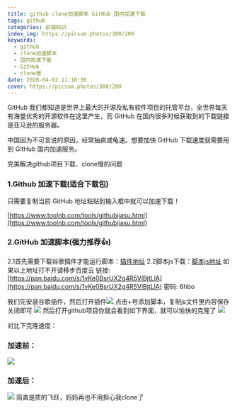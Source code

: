 ```yaml
---
title: github clone加速脚本 GitHub 国内加速下载
tags: github
categories: 前端知识
index_img: https://picsum.photos/300/200
keywords:
  - github
  - clone加速脚本
  - 国内加速下载
  - GitHub
  - clone慢
date: 2020-04-02 11:10:36
cover: https://picsum.photos/300/200
---
```

GitHub 我们都知道是世界上最大的开源及私有软件项目的托管平台，全世界每天有海量优秀的开源软件在这里产生，而 GitHub 在国内很多时候获取到的下载链接是亚马逊的服务器。

中国因为不可言说的原因，经常抽疯或龟速。想要加快 GitHub 下载速度就需要用到 GitHub 国内加速服务。

完美解决github项目下载、clone慢的问题
<!--more-->

### 1.Github 加速下载(适合下载包)

只需要复制当前 GitHub 地址粘贴到输入框中就可以加速下载！

[https://www.toolnb.com/tools/githubjiasu.html](https://www.toolnb.com/tools/githubjiasu.html)

### 2.GitHub 加速脚本(强力推荐👍)
2.1首先需要下载谷歌插件才能运行脚本：[插件地址](https://545c.com/file/13811899-415771322)
2.2脚本js下载：[脚本js地址](https://greasyfork.org/zh-CN/scripts/398278-github-%E9%95%9C%E5%83%8F%E8%AE%BF%E9%97%AE-%E5%8A%A0%E9%80%9F%E4%B8%8B%E8%BD%BD)
如果以上地址打不开请移步百度云 链接: [https://pan.baidu.com/s/1vKe0BsrUX2g4R5VlBjtLlA](https://pan.baidu.com/s/1vKe0BsrUX2g4R5VlBjtLlA)  密码: 6hbo

我们先安装谷歌插件，然后打开插件![](https://gitee.com/Wzhichao/img/raw/master/uPic/njaX5C15%20.jpg)
点击+号添加脚本，复制js文件里内容保存关闭即可
![](https://gitee.com/Wzhichao/img/raw/master/uPic/so4fPH04%20.jpg)
然后打开github项目你就会看到如下界面，就可以愉快的克隆了
![](https://gitee.com/Wzhichao/img/raw/master/uPic/ZbRDos23%20.jpg)


对比下克隆速度：
### 加速前：
![](https://gitee.com/Wzhichao/img/raw/master/uPic/6XroC236%20.jpg)
### 加速后：
![](https://gitee.com/Wzhichao/img/raw/master/uPic/tPM0IH46%20.jpg)
简直是质的飞跃，妈妈再也不用担心我clone了